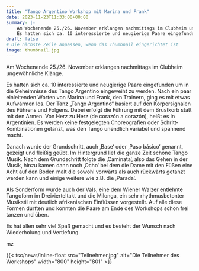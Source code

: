 ```yaml
---
title: "Tango Argentino Workshop mit Marina und Frank"
date: 2023-11-23T11:33:00+00:00
summary: |-
    Am Wochenende 25./26. November erklangen nachmittags im Clubheim ungewöhnliche Klänge.
    Es hatten sich ca. 10 interessierte und neugierige Paare eingefunden um in die Geheimnisse des Tango Argentino eingeweiht zu werden.
draft: false
# Die nächste Zeile anpassen, wenn das Thumbnail eingerichtet ist
image: thumbnail.jpg
---
```


Am Wochenende 25./26. November erklangen nachmittags im Clubheim ungewöhnliche Klänge.

Es hatten sich ca. 10 interessierte und neugierige Paare eingefunden um in die Geheimnisse des Tango Argentino eingeweiht zu werden.
Nach ein paar einleitenden Worten von Marina und Frank, den Trainern, ging es mit etwas Aufwärmen los.
Der Tanz „Tango Argentino“ basiert auf den Körpersignalen des Führens und Folgens.
Dabei erfolgt die Führung mit dem Brustkorb statt mit den Armen.
Von Herz zu Herz (de corazón a corazón), heißt es in Argentinien.
Es werden keine festgelegten Choreografien oder Schritt-Kombinationen getanzt, was den Tango unendlich variabel und spannend macht.

Danach wurde der Grundschritt, auch ‚Base‘ oder ‚Paso básico‘ genannt, gezeigt und fleißig geübt.
Im Hintergrund lief die ganze Zeit schöne Tango Musik.
Nach dem Grundschritt folgte die ‚Caminata‘, also das Gehen in der Musik, hinzu kamen dann noch ‚Ocho‘ bei dem die Dame mit den Füßen eine Acht auf den Boden malt die sowohl vorwärts als auch rückwärts getanzt werden kann und einige weitere wie z.B. die ‚Parada‘.

Als Sonderform wurde auch der Vals, eine dem Wiener Walzer entlehnte Tangoform im Dreivierteltakt und die Milonga, ein sehr rhythmusbetonter Musikstil mit deutlich afrikanischen Einflüssen vorgestellt.
Auf alle diese Formen durften und konnten die Paare am Ende des Workshops schon frei tanzen und üben.

Es hat allen sehr viel Spaß gemacht und es besteht der Wunsch nach Wiederholung und Vertiefung.

mz


<!-- Das ist ein einzelnes Bild: -->
{{< tsc/news/inline-float src="Teilnehmer.jpg" alt="Die Teilnehmer des Workshops" width="800" height="801" >}}

